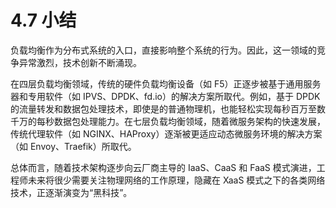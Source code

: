# 4.7 小结

负载均衡作为分布式系统的入口，直接影响整个系统的行为。因此，这一领域的竞争异常激烈，技术创新不断涌现。

在四层负载均衡领域，传统的硬件负载均衡设备（如 F5）正逐步被基于通用服务器和专用软件（如 IPVS、DPDK、fd.io）的解决方案所取代。例如，基于 DPDK 的流量转发和数据包处理技术，即使是的普通物理机，也能轻松实现每秒百万至数千万的每秒数据包处理能力。在七层负载均衡领域，随着微服务架构的快速发展，传统代理软件（如 NGINX、HAProxy）逐渐被更适应动态微服务环境的解决方案（如 Envoy、Traefik）所取代。

总体而言，随着技术架构逐步向云厂商主导的 IaaS、CaaS 和 FaaS 模式演进，工程师未来将很少需要关注物理网络的工作原理，隐藏在 XaaS 模式之下的各类网络技术，正逐渐演变为“黑科技”。